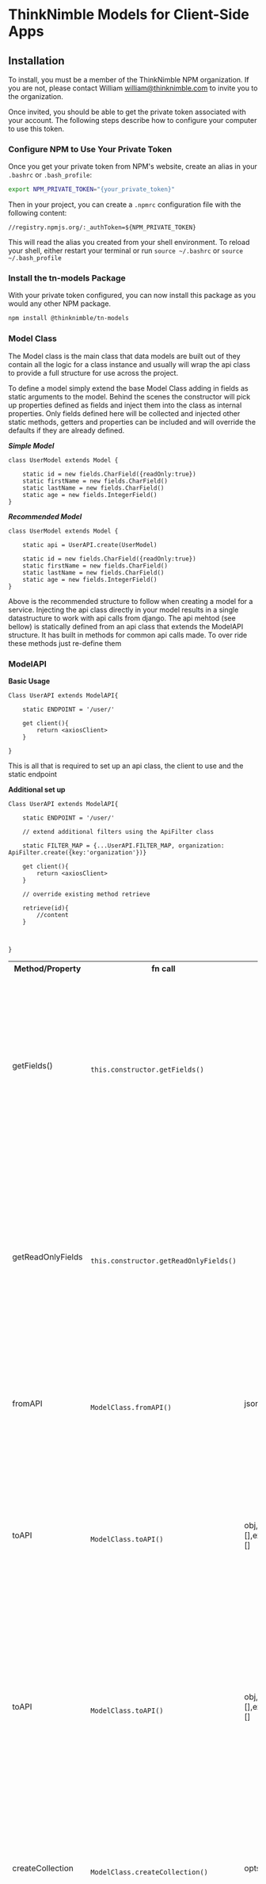 # ThinkNimble Models for Client-Side Apps

## Installation

To install, you must be a member of the ThinkNimble NPM organization. If you are not, please contact William <william@thinknimble.com> to invite you to the organization.

Once invited, you should be able to get the private token associated with your account. The following steps describe how to configure your computer to use this token.

### Configure NPM to Use Your Private Token

Once you get your private token from NPM's website, create an alias in your `.bashrc` or `.bash_profile`:

```bash
export NPM_PRIVATE_TOKEN="{your_private_token}"
```

Then in your project, you can create a `.npmrc` configuration file with the following content:

```
//registry.npmjs.org/:_authToken=${NPM_PRIVATE_TOKEN}
```

This will read the alias you created from your shell environment. To reload your shell, either restart your terminal or run `source ~/.bashrc` or `source ~/.bash_profile`

### Install the tn-models Package

With your private token configured, you can now install this package as you would any other NPM package.

```bash
npm install @thinknimble/tn-models
```

### Model Class ###

The Model class is the main class that data models are built out of they contain all the logic for a class instance and usually will wrap the api class to provide a full structure for use across the project. 

To define a model simply extend the base Model Class adding in fields as static arguments to the model. Behind the scenes the constructor will pick up properties defined as fields and inject them into the class as internal properties. Only fields defined here will be collected and injected other static methods, getters and properties can be included and will override the defaults if they are already defined. 

***Simple Model***

```
class UserModel extends Model {
    
    static id = new fields.CharField({readOnly:true})
    static firstName = new fields.CharField()
    static lastName = new fields.CharField()
    static age = new fields.IntegerField()
}

```

***Recommended Model***

```
class UserModel extends Model {
    
    static api = UserAPI.create(UserModel)

    static id = new fields.CharField({readOnly:true})
    static firstName = new fields.CharField()
    static lastName = new fields.CharField()
    static age = new fields.IntegerField()
}

```

Above is the recommended structure to follow when creating a model for a service. Injecting the api class directly in your model results in a single datastructure to work with api calls from django. The api mehtod (see bellow) is statically defined from an api class that extends the ModelAPI structure. It has built in methods for common api calls made. To over ride these methods just re-define them 


### ModelAPI ###


**Basic Usage**

```
Class UserAPI extends ModelAPI{

    static ENDPOINT = '/user/'

    get client(){
        return <axiosClient>
    }

}

```
This is all that is required to set up an api class, the client to use and the static endpoint

**Additional set up**

```
Class UserAPI extends ModelAPI{

    static ENDPOINT = '/user/'

    // extend additional filters using the ApiFilter class
    
    static FILTER_MAP = {...UserAPI.FILTER_MAP, organization: ApiFilter.create({key:'organization'})}

    get client(){
        return <axiosClient>
    }

    // override existing method retrieve

    retrieve(id){
        //content
    }



}

```



<table>
<tr>
<th>Method/Property</th>
<th>fn call</th>
<th>Args</th>

<th>description</th>
</tr>

<tr>
<td>getFields()</td>
<td> 
<code>
this.constructor.getFields()
</code>
</td>
<td></td>
<td>Iterates over static properties and extracts the ones that use the Field Class. This will return a list of fields that can be retrieved directly as properties of the class and stores them in a private property called _fields **Note this method is used internally and should be considered private**
<br />
</td>
</tr>
<tr>
<td>getReadOnlyFields</td>
<td> 
<code>
this.constructor.getReadOnlyFields()
</code>
</td>
<td></td>

<td>Iterates over static properties and extracts the ones that use the Field Class and are defined as readOnly. This will return a list of fields that can be retrieved directly as properties of the class and stores them in a private property called _fields. 
<br />
**Note this method is used internally and should be considered private**</td>
</tr>

<tr>
<td>fromAPI</td>
<td> 
<code>
ModelClass.fromAPI()
</code>
</td>
<td>json={}</td>
<td>Iterates over provided object and calls the ModelClass.create() method with the objectToCamelCase method applied to it return an instance of the ModelClass. 
</td>
</tr>

<tr>
<td>toAPI</td>
<td> 
<code>
ModelClass.toAPI()
</code>
</td>
<td>obj,fields=[],excludeFields=[]</td>
<td>Iterates over provided object and calls the objectToSnakeCase method, this will also remove the _fields and any readonly or exclude fields, if fields argument is passed will only include specified fields (still removing all readOnly or excluded fields, useful for partial updates. 
</td>
</tr>

<tr>
<td>toAPI</td>
<td> 
<code>
ModelClass.toAPI()
</code>
</td>
<td>obj,fields=[],excludeFields=[]</td>
<td>Iterates over provided object and calls the objectToSnakeCase method, this will also remove the _fields and any readonly or exclude fields, if fields argument is passed will only include specified fields (still removing all readOnly or excluded fields, useful for partial updates. 
</td>
</tr>


<tr>
<td>createCollection</td>
<td> 
<code>
ModelClass.createCollection()
</code>
</td>
<td>opts</td>
<td>Helper method to create a collectionManager instance of a class (instead of manually doing so by importing the CollectionManager) by default the ModelClass is set to this and will override the model class passed in through opts if one is present
</td>
</tr>


<tr>



</table>



### ApiFilter Class ###

This class creates filters for requests in a consistent structure, to define a new filter add it to the filter maps and declare it with a new ApiFilter class. This filter class will only add filters if there are values and will ommit them by default if they do not. This removes the need to add additional if else checks*.

*Note this is a default behavior if you need null as a value you will need to manually define a filter on the method*




<table>
<tr>
<th>Method/Property</th>
<th>fn call</th>
<th>Args</th>

<th>description</th>
</tr>

<tr>
<td>static create</td>
<td> 
<code>
ModelClass.create()
</code>
</td>
<td>cls</td>
<td>Factory function that creates a wrapper for ModelClass when called from ModelClass (static api = ModelAPI.create(cls))
Most built in methods require the presence of a class which include the to and from api methods
</td>
</tr>


<tr>
<td>FILTERS_MAP</td>
<td> 
<code>
ModelAPI.FILTERS_MAPS
</code>
</td>
<td></td>
<td>
Creates a filters object, by default page, pageSize and ordering are included using the ApiFilter Class. To add additional opts spread the object static FILTERS_MAP ={...ModelAPI.FILTERS_MAP}
</td>

</tr>
<tr>
<td>client</td>
<td> 
<code>
get Client()
</code>
</td>
<td></td>

<td>This getter supplies the client to be used for requests and is required if none is provided an error will be thrown</td>
</tr>

<tr>
<td>list</td>
<td> 
<code>
ModeClass.api.list()
<br />
ModelAPI.list()
</code>
</td>
<td>filters={}, pagination={}</td>
<td>Calls the list method to the api (if this does not exist this will fail) and calls the fromAPI method from the inheriting class
<br />
***Note the buil in method requires use of the recommended strucutre and calls this.cls.fromAPI() which refers to the model class 
</td>
</tr>

<tr>
<td>create</td>
<td> 
<code>
ModeClass.api.create()
<br />
ModelAPI.create()
</code>
</td>
<td>obj,fields=[],excludeFields=[]</td>
<td>Calls the create method to the api (if this does not exist this will fail) and calls the fromAPI method from the inheriting class
<br />
***Note this is different from the static create (factory function)
***Note the buil in method requires use of the recommended strucutre and calls this.cls.fromAPI() which refers to the model class 
</td>
</tr>

<tr>
<td>retrieve</td>
<td> 
<code>
ModeClass.api.retrieve()
<br />
ModelAPI.retrieve()
</code>
</td>
<td>id</td>
<td>Calls the retrieve endpoint of a view
<br />
***Note the buil in method requires use of the recommended strucutre and calls this.cls.fromAPI() which refers to the model class 
</td>
</tr>





<tr>



</table>



### Collection Manager ###

The Collection Manager creates a list collection of a model and is included by default as part of the list method in the ModelAPI, this creates a consistent model for listing resources from the api. It includes default handling for pagination and creates a model out of the results. 

### Pagination Class ###

The pagination class is modeled of the expected django drf paginated queryset but can be easily adpated to work with any (page pagination). This class is automatically applied to the default list method in the ModelAPI class through the collection manager and is applied as filters by default in the FILTER_MAPS




### Fields Class ###

All field types extend the base Field class, they inherit the methods clean(value) (which type casts the value if it is not null/undefined) and getDefaultVal(value) which returns the default value provided (also accepts a function)

**Custom Classes can be created on the fly by extending the Field class**

***NB*** ArrayField requires type to be of class Field and initialized as it calls the clean method (it can also be of any other class interface as long as it has the clean method)

***NB*** ModelField requires ModelClass to be a (defined) Class (uninitialized) and should use the Model Class but can be any class which calls toAPI


<table>
<tr>
<th>field</th>
<th>class</th>
<th>parameters</th>
<th>description</th>
</tr>
<tr>
<td>CharField</td>
<td> 
<code>
new CharField()
</code>
</td>
<td>defaultVal, readOnly</td>
<td>creates a new char field, properties are optional ( defaults: null, false)</td>

</tr>
<tr>
<td>IdField</td>
<td>
<code> new IdField() </code></td>
<td>defaultVal, readOnly</td>
<td>creates a new id field, properties are optional ( defaults: random generated id, false)</td>
</tr>
<tr>
<td>BooleanField</td>
<td><code>new BooleanField()</code></td>
<td>defaultVal, readOnly</td>
<td>creates a new Boolean field, properties are optional </td>
</tr>
<tr>
<td>IntegerField</td>
<td><code>new IntegerField()</code></td>
<td>defaultVal, readOnly</td>
<td>creates a new Integer field (accepts floats as well), properties are optional</td>
</tr>
<tr>
<td>ArrayField</td>
<td><code> new ArrayField({type: new IntegerField()})</code></td>
<td>defaultVal, readOnly, type*</td>
<td>creates a new Array field, properties defaultVal and readOnly are optional ( defaults: null, false) type is required and must be a initiated Field Class (new IntegerField() ) type </td>
</tr>
<tr>
<td>ModelField</td>
<td><code>new ModelField({ModelClass: SomeTnModel })</code></td>
<td>defaultVal, readOnly, many, ModelClass*</td>
<td>creates a new Model field, properties defaultVal and readOnly are optional ( defaults: null, false, false) Model Class is required and must Class Tpye (Not a class Insance), many here will map and call the fromAPI method </td>
</tr>
</table>


